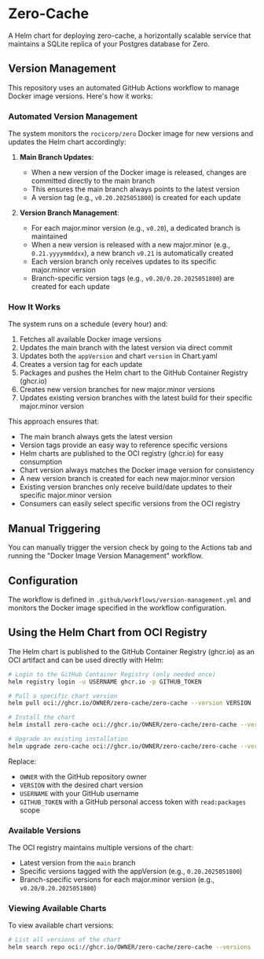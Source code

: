 # Zero-Cache

A Helm chart for deploying zero-cache, a horizontally scalable service that maintains a SQLite replica of your Postgres database for Zero.

## Version Management

This repository uses an automated GitHub Actions workflow to manage Docker image versions. Here's how it works:

### Automated Version Management

The system monitors the `rocicorp/zero` Docker image for new versions and updates the Helm chart accordingly:

1. **Main Branch Updates**:
   - When a new version of the Docker image is released, changes are committed directly to the main branch
   - This ensures the main branch always points to the latest version
   - A version tag (e.g., `v0.20.2025051800`) is created for each update

2. **Version Branch Management**:
   - For each major.minor version (e.g., `v0.20`), a dedicated branch is maintained
   - When a new version is released with a new major.minor (e.g., `0.21.yyyymmddxx`), a new branch `v0.21` is automatically created
   - Each version branch only receives updates to its specific major.minor version
   - Branch-specific version tags (e.g., `v0.20/0.20.2025051800`) are created for each update

### How It Works

The system runs on a schedule (every hour) and:

1. Fetches all available Docker image versions
2. Updates the main branch with the latest version via direct commit
3. Updates both the `appVersion` and chart `version` in Chart.yaml
4. Creates a version tag for each update
5. Packages and pushes the Helm chart to the GitHub Container Registry (ghcr.io)
6. Creates new version branches for new major.minor versions
7. Updates existing version branches with the latest build for their specific major.minor version

This approach ensures that:
- The main branch always gets the latest version
- Version tags provide an easy way to reference specific versions
- Helm charts are published to the OCI registry (ghcr.io) for easy consumption
- Chart version always matches the Docker image version for consistency
- A new version branch is created for each new major.minor version
- Existing version branches only receive build/date updates to their specific major.minor version
- Consumers can easily select specific versions from the OCI registry

## Manual Triggering

You can manually trigger the version check by going to the Actions tab and running the "Docker Image Version Management" workflow.

## Configuration

The workflow is defined in `.github/workflows/version-management.yml` and monitors the Docker image specified in the workflow configuration.

## Using the Helm Chart from OCI Registry

The Helm chart is published to the GitHub Container Registry (ghcr.io) as an OCI artifact and can be used directly with Helm:

```bash
# Login to the GitHub Container Registry (only needed once)
helm registry login -u USERNAME ghcr.io -p GITHUB_TOKEN

# Pull a specific chart version
helm pull oci://ghcr.io/OWNER/zero-cache/zero-cache --version VERSION

# Install the chart
helm install zero-cache oci://ghcr.io/OWNER/zero-cache/zero-cache --version VERSION

# Upgrade an existing installation
helm upgrade zero-cache oci://ghcr.io/OWNER/zero-cache/zero-cache --version VERSION
```

Replace:
- `OWNER` with the GitHub repository owner
- `VERSION` with the desired chart version
- `USERNAME` with your GitHub username
- `GITHUB_TOKEN` with a GitHub personal access token with `read:packages` scope

### Available Versions

The OCI registry maintains multiple versions of the chart:

- Latest version from the `main` branch
- Specific versions tagged with the appVersion (e.g., `0.20.2025051800`)
- Branch-specific versions for each major.minor version (e.g., `v0.20/0.20.2025051800`)

### Viewing Available Charts

To view available chart versions:

```bash
# List all versions of the chart
helm search repo oci://ghcr.io/OWNER/zero-cache/zero-cache --versions
```